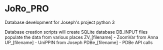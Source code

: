 # JoRo_PRO
Database development for Joseph's project
python 3

Database creation scripts will create SQLite database
DB_INPUT files populate the data from various places
ZV_[filename] - ZoomVar from Anna
UP_[filename] - UniPPIN from Joseph
PDBe_[filename] - PDBe API calls
